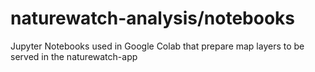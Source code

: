 # naturewatch-analysis/notebooks
Jupyter Notebooks used in Google Colab that prepare map layers to be served in the naturewatch-app

